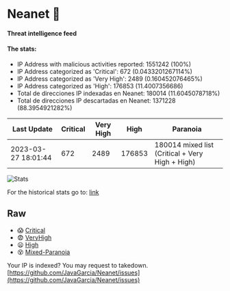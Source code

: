 # Neanet :hocho:
#### Threat intelligence feed
#### The stats:

- IP Address with malicious activities reported: 1551242 (100%)
- IP Address categorized as 'Critical':  672 (0.0433201267114%)
- IP Address categorized as 'Very High':  2489 (0.160452076465%)
- IP Address categorized as 'High':  176853 (11.4007356686)
- Total de direcciones IP indexadas en Neanet:  180014 (11.6045078718%)
- Total de direcciones IP descartadas en Neanet:  1371228 (88.3954921282%)

| Last Update | Critical | Very High | High | Paranoia |
| --- | --- | --- | --- | --- |
| 2023-03-27 18:01:44 | 672 | 2489 | 176853 | 180014 mixed list (Critical + Very High + High)|

![Stats](https://docs.google.com/spreadsheets/d/e/2PACX-1vSnaNMIXVabIpDJjufMlzH7poXnshF3mgd8Is1g9ytUEzVsP5my4Trn8f-xkoLLQ38xpL3HtmUexLo6/pubchart?oid=501124687&format=image)

For the historical stats go to: [link](/stats.csv)
## Raw
- :scream: [Critical](https://raw.githubusercontent.com/JavaGarcia/Neanet/master/blacklists/neanet_critical.txt)
- :fearful: [VeryHigh](https://raw.githubusercontent.com/JavaGarcia/Neanet/master/blacklists/neanet_veryHigh.txtt)
- :frowning: [High](https://raw.githubusercontent.com/JavaGarcia/Neanet/master/blacklists/neanet_high.txt)
- :dizzy_face: [Mixed-Paranoia](https://raw.githubusercontent.com/JavaGarcia/Neanet/master/blacklists/neanet_all.txt)


Your IP is indexed? You may request to takedown. [https://github.com/JavaGarcia/Neanet/issues](https://github.com/JavaGarcia/Neanet/issues)






















































































































































































































































































































































































































































































































































































































































































































































































































































































































































































































































































































































































































































































































































































































































































































































































































































































































































































































































































































































































































































































































































































































































































































































































































































































































































































































































































































































































































































































































































































































































































































































































































































































































































































































































































































































































































































































































































































































































































































































































































































































































































































































































































































































































































































































































































































































































































































































































































































































































































































































































































































































































































































































































































































































































































































































































































































































































































































































































































































































































































































































































































































































































































































































































































































































































































































































































































































































































































































































































































































































































































































































































































































































































































































































































































































































































































































































































































































































































































































































































































































































































































































































































































































































































































































































































































































































































































































































































































































































































































































































































































































































































































































































































































































































































































































































































































































































































































































































































































































































































































































































































































































































































































































































































